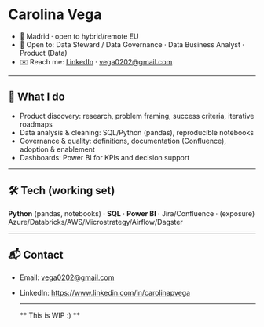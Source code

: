 # Carolina Vega 

- 📍 Madrid · open to hybrid/remote EU
- 🔎 Open to: Data Steward / Data Governance · Data Business Analyst · Product (Data)
- ✉️ Reach me: [LinkedIn](https://www.linkedin.com/in/carolinapvega) · vega0202@gmail.com

---

## 🧩 What I do
- Product discovery: research, problem framing, success criteria, iterative roadmaps  
- Data analysis & cleaning: SQL/Python (pandas), reproducible notebooks  
- Governance & quality: definitions, documentation (Confluence), adoption & enablement  
- Dashboards: Power BI for KPIs and decision support

---

## 🛠️ Tech (working set)
**Python** (pandas, notebooks) · **SQL** · **Power BI** · Jira/Confluence · (exposure) Azure/Databricks/AWS/Microstrategy/Airflow/Dagster


---

## 📬 Contact
- Email: vega0202@gmail.com
- LinkedIn: https://www.linkedin.com/in/carolinapvega

  ---
  ** This is WIP :) **
